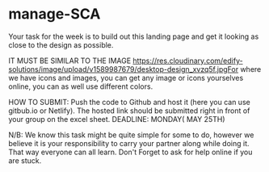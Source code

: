 # manage-SCA
Your task for the week is to build out this landing page and get it looking as close to the design as possible.  

IT MUST BE SIMILAR TO THE IMAGE https://res.cloudinary.com/edify-solutions/image/upload/v1589987679/desktop-design_xvzq5f.jpgFor where we have icons and images, you can get any image or icons yourselves online, you can as well use different colors.

HOW TO SUBMIT: Push the code to Github and host it (here you can use gitbub.io or Netlify). The hosted link should be submitted right in front of your group on the excel sheet. DEADLINE:  MONDAY( MAY 25TH) 

N/B: We know this task might be quite simple for some to do, however we believe it is your responsibility to carry your partner along while doing it. That way everyone can all learn. Don't Forget to ask for help online if you are stuck.
